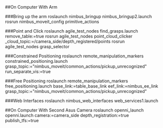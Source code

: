 ##On Computer With Arm

###Bring up the arm
    roslaunch nimbus_bringup nimbus_bringup2.launch
	rosrun nimbus_moveit_config primitive_actions

###Point and Click
    roslaunch agile_test_nodes find_grasps.launch remove_table:=true
    rosrun agile_test_nodes point_cloud_clicker _cloud_topic:=/camera_side/depth_registered/points
	rosrun agile_test_nodes grasp_selector
    
###Constrained Positioning
    roslaunch remote_manipulation_markers constrained_positioning.launch grasp_topic:="nimbus_moveit/common_actions/pickup_unrecognized" run_separate_vis:=true

###Free Positioning
    roslaunch remote_manipulation_markers free_positioning.launch base_link:=table_base_link eef_link:=nimbus_ee_link grasp_topic:="nimbus_moveit/common_actions/pickup_unrecognized" 

###Web Interfaces
    roslaunch nimbus_web_interfaces web_services1.launch

##On Computer With Second Asus Camera
roslaunch openni_launch openni.launch camera:=camera_side depth_registration:=true publish_tfs:=true
